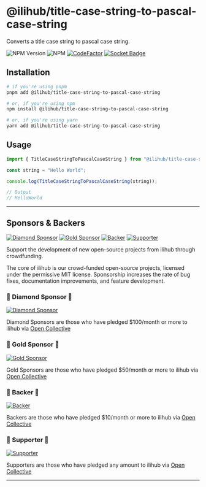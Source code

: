 # @ilihub/title-case-string-to-pascal-case-string

Converts a title case string to pascal case string.

![NPM Version](https://img.shields.io/npm/v/%40ilihub%2Ftitle-case-string-to-pascal-case-string?color=33cd56&logo=npm)
![NPM](https://img.shields.io/npm/l/%40ilihub%2Ftitle-case-string-to-pascal-case-string)
[![CodeFactor](https://www.codefactor.io/repository/github/ilihub/npm/badge)](https://www.codefactor.io/repository/github/ilihub/npm)
[![Socket Badge](https://socket.dev/api/badge/npm/package/@ilihub/title-case-string-to-pascal-case-string)](https://socket.dev/npm/package/@ilihub/title-case-string-to-pascal-case-string)

## Installation

```bash
# if you're using pnpm
pnpm add @ilihub/title-case-string-to-pascal-case-string

# or, if you're using npm
npm install @ilihub/title-case-string-to-pascal-case-string

# or, if you're using yarn
yarn add @ilihub/title-case-string-to-pascal-case-string
```

## Usage

```javascript
import { TitleCaseStringToPascalCaseString } from "@ilihub/title-case-string-to-pascal-case-string";

const string = "Hello World";

console.log(TitleCaseStringToPascalCaseString(string));

// Output
// HelloWorld
```

---

<!-- sponsors_and_backers_section_start -->

## Sponsors & Backers

[![Diamond Sponsor][diamond_sponsor_img]][open_collective_url] [![Gold Sponsor][gold_sponsor_img]][open_collective_url] [![Backer][backer_img]][open_collective_url] [![Supporter][supporter_img]][open_collective_url]

Support the development of new open-source projects from ilihub through crowdfunding.

The core of ilihub is our crowd-funded open-source projects, licensed under the permissive MIT license. Sponsorship increases the rate of bug fixes, documentation improvements, and feature development.

### 🦄 Diamond Sponsor 🦄

[![Diamond Sponsor][diamond_sponsor_logo_img]][open_collective_url]

Diamond Sponsors are those who have pledged &#0036;100/month or more to ilihub via [Open Collective][open_collective_url]

### 💝 Gold Sponsor 💝

[![Gold Sponsor][gold_sponsor_logo_img]][open_collective_url]

Gold Sponsors are those who have pledged &#0036;50/month or more to ilihub via [Open Collective][open_collective_url]

### 🎁 Backer 🎁

[![Backer][backer_logo_img]][open_collective_url]

Backers are those who have pledged &#0036;10/month or more to ilihub via [Open Collective][open_collective_url]

### 🤝 Supporter 🤝

[![Supporter][supporter_logo_img]][open_collective_url]

Supporters are those who have pledged any amount to ilihub via [Open Collective][open_collective_url]

<!-- Reference Links -->

[open_collective_url]: https://opencollective.com/ilihub
[open_collective_img]: https://opencollective.com/ilihub/tiers/badge.svg
[diamond_sponsor_img]: https://opencollective.com/ilihub/tiers/diamond-sponsor/badge.svg?label=%F0%9F%A6%84%20Diamond%20Sponsor%20%F0%9F%A6%84&color=brightgreen
[diamond_sponsor_logo_img]: https://opencollective.com/ilihub/tiers/diamond-sponsor.svg?avatarHeight=96&width=600
[gold_sponsor_img]: https://opencollective.com/ilihub/tiers/sponsor/badge.svg?label=%F0%9F%92%9D%20Gold%20Sponsor%20%F0%9F%92%9D&color=brightgreen
[gold_sponsor_logo_img]: https://opencollective.com/ilihub/tiers/sponsor.svg?avatarHeight=70&width=600
[backer_img]: https://opencollective.com/ilihub/tiers/backer/badge.svg?label=%F0%9F%8E%81%20Backer%20%F0%9F%8E%81&color=brightgreen
[backer_logo_img]: https://opencollective.com/ilihub/tiers/backer.svg?avatarHeight=60&width=600
[supporter_img]: https://opencollective.com/ilihub/tiers/supporter/badge.svg?label=%F0%9F%A4%9D%20Supporter%20%F0%9F%A4%9D&color=brightgreen
[supporter_logo_img]: https://opencollective.com/ilihub/tiers/supporter.svg?avatarHeight=50&width=600

<!-- Reference Links End -->

<!-- sponsors_and_backers_section_end -->

---
